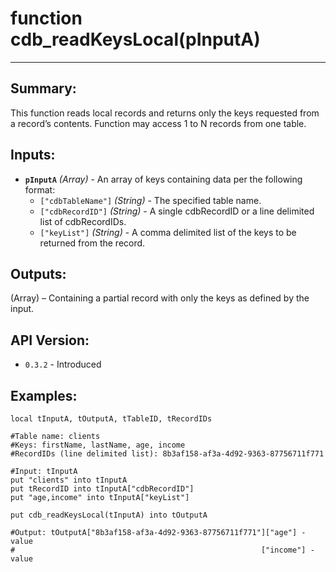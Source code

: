 # function cdb_readKeysLocal(pInputA)
---
## Summary:
This function reads local records and returns only the keys requested from a record’s contents. Function may access 1 to N records from one table.

## Inputs:
* **`pInputA`** *(Array)* - An array of keys containing data per the following format:
    * `["cdbTableName"]` *(String)* - The specified table name.
    * `["cdbRecordID"]` *(String)* - A single cdbRecordID or a line delimited list of cdbRecordIDs.
    * `["keyList"]` *(String)* - A comma delimited list of the keys to be returned from the record.

## Outputs:
(Array) – Containing a partial record with only the keys as defined by the input. 

## API Version:
* `0.3.2` - Introduced

## Examples:
```
local tInputA, tOutputA, tTableID, tRecordIDs

#Table name: clients
#Keys: firstName, lastName, age, income
#RecordIDs (line delimited list): 8b3af158-af3a-4d92-9363-87756711f771

#Input: tInputA
put "clients" into tInputA
put tRecordID into tInputA["cdbRecordID"]
put "age,income" into tInputA["keyList"]
     
put cdb_readKeysLocal(tInputA) into tOutputA

#Output: tOutputA["8b3af158-af3a-4d92-9363-87756711f771"]["age"] - value
#												        ["income"] - value
							  
```
